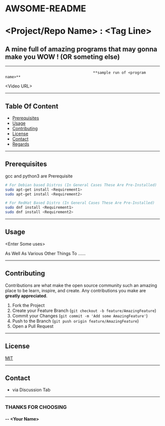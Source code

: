 # AWSOME-README

# <Project/Repo Name> : \<Tag Line>

## A mine full of amazing programs that may gonna make you WOW ! (OR someting else)

---
                                            **sample run of <program name>**
\<Video URL>

---
## Table Of Content

* [Prerequisites](#prerequisites)
* [Usage](#usage)
* [Contributing](#contributing)
* [License](#license)
* [Contact](#contact)
* [Regards](#thanks-for-choosing)

---
## Prerequisites

gcc and python3 are Prerequisite
```bash
# For Debian based Distros (In General Cases These Are Pre-Installed)
sudo apt-get install <Requirement1>
sudo apt-get install <Requirement2>

# For RedHat Based Distro (In General Cases These Are Pre-Installed)
sudo dnf install <Requirement1>
sudo dnf install <Requirement2>

```

---

## Usage

\<Enter Some uses>

As Well As Various Other Things To ......

---
## Contributing
Contributions are what make the open source community such an amazing place to be learn, inspire, and create. Any contributions you make are **greatly appreciated**.

1. Fork the Project
2. Create your Feature Branch (`git checkout -b feature/AmazingFeature`)
3. Commit your Changes (`git commit -m 'Add some AmazingFeature'`)
4. Push to the Branch (`git push origin feature/AmazingFeature`)
5. Open a Pull Request

---
## License
[MIT](https://github.com/Happy-Kunal/AWSOME-README/blob/main/LICENSE)

---
## Contact
* via Discussion Tab
---

### THANKS FOR CHOOSING
#### -- \<Your Name>

